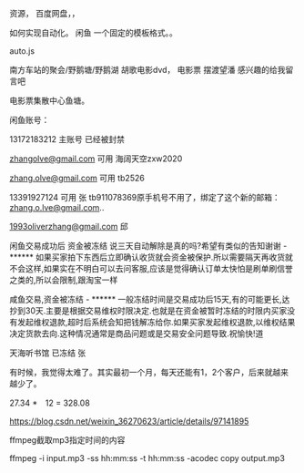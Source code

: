 资源， 百度网盘，，


如何实现自动化。
闲鱼 一个固定的模板格式。。

auto.js

南方车站的聚会/野鹅塘/野鹅湖
胡歌电影dvd， 电影票
摆渡望潘
感兴趣的给我留言吧

电影票集散中心鱼塘。




闲鱼账号：

13172183212  主账号 已经被封禁

zhangolve@gmail.com 可用  海阔天空zxw2020

zhang.olve@gmail.com 可用 tb2526

13391927124 可用 张 tb911078369原手机号不用了，绑定了这个新的邮箱：zhang.o.lve@gmail.com..

1993oliverzhang@gmail.com  邱 


闲鱼交易成功后 资金被冻结 说三天自动解除是真的吗?希望有类似的告知谢谢 - ****** 如果买家拍下东西后立即确认收货就会资金被保护.所以需要隔天再收货就不会这样,如果实在不明白可以去问客服,应该是觉得确认订单太快怕是刷单刷信誉之类的,所以会限制,跟淘宝一样

咸鱼交易,资金被冻结 - ****** 一般冻结时间是交易成功后15天,有的可能更长,达抄到30天.主要是根据交易维权时限决定.也就是在资金被暂时冻结的时限内买家没有发起维权退款,超时后系统会知把钱解冻给你.如果买家发起维权退款,以维权结果决定货款去向.这种情况通常是商品问题或是交易安全问题导致.祝愉快!道

天海听书馆 已冻结 张

有时候，我觉得太难了。其实最初一个月，每天还能有1，2个客户，后来就越来越少了。


27.34  *　12 = 328.08

https://blog.csdn.net/weixin_36270623/article/details/97141895

ffmpeg截取mp3指定时间的内容

ffmpeg -i input.mp3 -ss hh:mm:ss -t hh:mm:ss -acodec copy output.mp3





